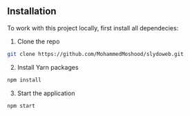
         

## Installation
To work with this project locally, first install all dependecies:
1. Clone the repo
```sh
git clone https://github.com/MohammedMoshood/slydoweb.git

```
2. Install Yarn packages
```sh
npm install 
```
3. Start the application 
```sh
npm start 
```


